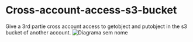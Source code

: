 # Cross-account-access-s3-bucket
Give a 3rd partie cross account access to getobject and putobject in the s3 bucket of another account.
![Diagrama sem nome](https://github.com/cabraljdevops/Cross-account-access-s3-bucket/assets/109381604/0445023e-7429-49bf-beb5-3af9709a7ce2)
